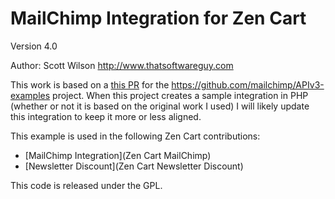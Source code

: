 # MailChimp Integration for Zen Cart

Version 4.0

Author: Scott Wilson
<http://www.thatsoftwareguy.com>

This work is based on a [this PR](https://github.com/mailchimp/APIv3-examples/pull/25) for the https://github.com/mailchimp/APIv3-examples project.  When this project creates a sample integration in PHP (whether or not it is based on the original work I used) I will likely update this integration to keep it more or less aligned.

This example is used in the following Zen Cart contributions: 

* [MailChimp Integration](Zen Cart MailChimp)
* [Newsletter Discount](Zen Cart Newsletter Discount)


This code is released under the GPL. 